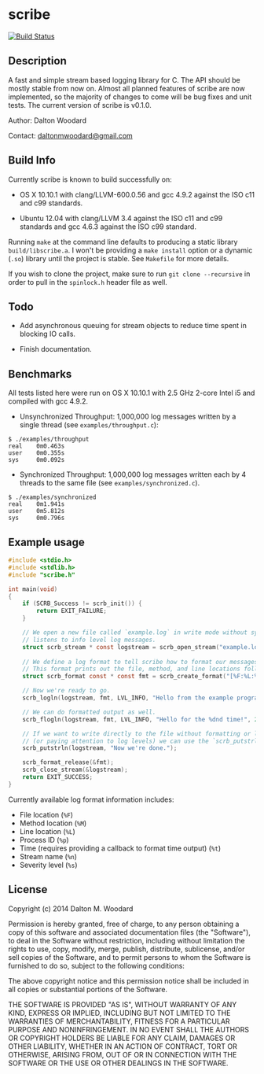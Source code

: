 # scribe 
[![Build Status](https://travis-ci.org/daltonwoodard/scribe.svg?branch=master)](https://travis-ci.org/daltonwoodard/scribe)

## Description
A fast and simple stream based logging library for C. The API should be mostly stable from now on. Almost all planned features of 
scribe are now implemented, so the majority of changes to come will be bug fixes and unit tests.  The current version
of scribe is v0.1.0.

Author: Dalton Woodard

Contact: daltonmwoodard@gmail.com

## Build Info
Currently scribe is known to build successfully on:

- OS X 10.10.1 with clang/LLVM-600.0.56 and gcc 4.9.2 against the ISO c11 and c99 standards.

- Ubuntu 12.04 with clang/LLVM 3.4 against the ISO c11 and c99 standards and gcc 4.6.3 against the ISO c99 standard.

Running `make` at the command line defaults to producing a static library `build/libscribe.a`. I won't be providing a
`make install` option or a dynamic (`.so`) library until the project is stable. See `Makefile` for more details.

If you wish to clone the project, make sure to run `git clone --recursive` in order to pull in the `spinlock.h` header
file as well.

## Todo
- Add asynchronous queuing for stream objects to reduce time spent in blocking IO calls.

- Finish documentation.

## Benchmarks
All tests listed here were run on OS X 10.10.1 with 2.5 GHz 2-core Intel i5 and compiled with gcc 4.9.2.

- Unsynchronized Throughput: 1,000,000 log messages written by a single thread (see `examples/throughput.c`):
```
$ ./examples/throughput
real    0m0.463s
user    0m0.355s
sys     0m0.092s
```

- Synchronized Throughput: 1,000,000 log messages written each by 4 threads to the same file (see
  `examples/synchronized.c`).
```
$ ./examples/synchronized
real    0m1.941s
user    0m5.812s
sys     0m0.796s
```

## Example usage

```c
#include <stdio.h>
#include <stdlib.h>
#include "scribe.h"

int main(void)
{
    if (SCRB_Success != scrb_init()) {
        return EXIT_FAILURE;
    }

    // We open a new file called `example.log` in write mode without synchronization that only
    // listens to info level log messages.
    struct scrb_stream * const logstream = scrb_open_stream("example.log", "w", false, LVL_INFO);
    
    // We define a log format to tell scribe how to format our messages.
    // This format prints out the file, method, and line locations followed by the message itself.
    struct scrb_format const * const fmt = scrb_create_format("[%F:%L:%M] %m", NULL);

    // Now we're ready to go.
    scrb_logln(logstream, fmt, LVL_INFO, "Hello from the example program!");

    // We can do formatted output as well.
    scrb_flogln(logstream, fmt, LVL_INFO, "Hello for the %dnd time!", 2);

    // If we want to write directly to the file without formatting or location/time info
    // (or paying attention to log levels) we can use the `scrb_putstrln` method to write directly to the file.
    scrb_putstrln(logstream, "Now we're done.");

    scrb_format_release(&fmt);
    scrb_close_stream(&logstream);
    return EXIT_SUCCESS;
}
```

Currently available log format information includes:

- File location (`%F`)
- Method location (`%M`)
- Line location (`%L`)
- Process ID (`%p`)
- Time (requires providing a callback to format time output) (`%t`)
- Stream name (`%n`)
- Severity level (`%s`)

## License
Copyright (c) 2014 Dalton M. Woodard

Permission is hereby granted, free of charge, to any person obtaining a copy of this software and associated
documentation files (the "Software"), to deal in the Software without restriction, including without limitation the
rights to use, copy, modify, merge, publish, distribute, sublicense, and/or sell copies of the Software, and to permit
persons to whom the Software is furnished to do so, subject to the following conditions:

The above copyright notice and this permission notice shall be included in all copies or substantial portions of the
Software.

THE SOFTWARE IS PROVIDED "AS IS", WITHOUT WARRANTY OF ANY KIND, EXPRESS OR IMPLIED, INCLUDING BUT NOT LIMITED TO THE
WARRANTIES OF MERCHANTABILITY, FITNESS FOR A PARTICULAR PURPOSE AND NONINFRINGEMENT. IN NO EVENT SHALL THE AUTHORS OR
COPYRIGHT HOLDERS BE LIABLE FOR ANY CLAIM, DAMAGES OR OTHER LIABILITY, WHETHER IN AN ACTION OF CONTRACT, TORT OR
OTHERWISE, ARISING FROM, OUT OF OR IN CONNECTION WITH THE SOFTWARE OR THE USE OR OTHER DEALINGS IN THE SOFTWARE.


